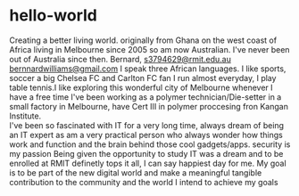 # hello-world
Creating a better living world. originally from Ghana on the west coast of Africa living in Melbourne since 2005 so am now Australian. I've never been out of Australia since then.
Bernard, s3794629@rmit.edu.au bernnardwilliams@gmail.com I speak three African languages. 
I like sports, soccer a big Chelsea FC and Carlton FC fan  I run almost everyday, I play table tennis.I like exploring this wonderful city of Melbourne whenever I have a free time I've been working as a polymer technician/Die-setter in a small factory in Melbourne, have Cert III in polymer proccesing fron Kangan Institute.  
I've been so fascinated with IT for a very long time, always dream of being an IT expert as am a very practical person who always wonder how things work and function and the brain behind those cool gadgets/apps. security is my passion
Being given the opportunity to study IT was a dream and to be enrolled at RMIT definetly tops it all, I can say happiest day for me. 
My goal is to be part of the new digital world and make a meaningful tangible contribution to the community and the world
I intend to achieve my goals
